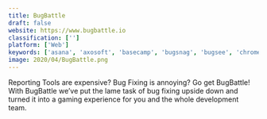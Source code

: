 ```yaml
---
title: BugBattle
draft: false 
website: https://www.bugbattle.io
classification: ['']
platform: ['Web']
keywords: ['asana', 'axosoft', 'basecamp', 'bugsnag', 'bugsee', 'chrome_mobile_devtools', 'firebase_crashlytics', 'flipboard_flex', 'gapdebug', 'genymotion', 'httpwatch', 'instabug', 'jira', 'phabricator', 'raygun', 'redmine', 'rubymotion', 'sessionstack', 'shake', 'taiga.io', 'trello', 'xcode']
image: 2020/04/BugBattle.png
---
```

Reporting Tools are expensive? Bug Fixing is annoying? Go get BugBattle! With BugBattle we’ve put the lame task of bug fixing upside down and turned it into a gaming experience for you and the whole development team.